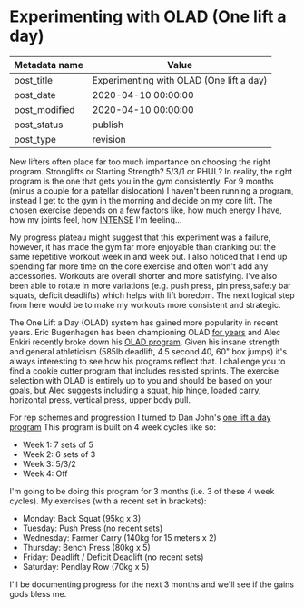 # Experimenting with OLAD (One lift a day)

| Metadata name | Value                                    |
| ------------- | ---------------------------------------- |
| post_title    | Experimenting with OLAD (One lift a day) |
| post_date     | 2020-04-10 00:00:00                      |
| post_modified | 2020-04-10 00:00:00                      |
| post_status   | publish                                  |
| post_type     | revision                                 |

New lifters often place far too much importance on choosing the right program.
Stronglifts or Starting Strength? 5/3/1 or PHUL? In reality, the right program
is the one that gets you in the gym consistently. For 9 months (minus a couple
for a patellar dislocation) I haven't been running a program, instead I get to
the gym in the morning and decide on my core lift. The chosen exercise depends
on a few factors like, how much energy I have, how my joints feel,
how [INTENSE](https://www.youtube.com/watch?v=s8IfPBA2kkA) I'm feeling...

My progress plateau might suggest that this experiment was a failure, however, it
has made the gym far more enjoyable than cranking out the same repetitive workout
week in and week out. I also noticed that I end up spending far more time on the
core exercise and often won't add any accessories. Workouts are overall shorter and
more satisfying. I've also been able to rotate in more variations (e.g. push press,
pin press,safety bar squats, deficit deadlifts) which helps with lift boredom.
The next logical step from here would be to make my workouts more consistent and strategic.

The One Lift a Day (OLAD) system has gained more popularity in recent years. Eric Bugenhagen
has been championing OLAD [for years](https://youtu.be/gcr4aVLHaXI) and Alec Enkiri
recently broke down his [OLAD program](https://youtu.be/yfWwfEwA1jU). Given his insane
strength and general athleticism (585lb deadlift, 4.5 second 40, 60" box jumps) it's
always interesting to see how his programs reflect that. I challenge you to find a cookie
cutter program that includes resisted sprints. The exercise selection with OLAD is entirely
up to you and should be based on your goals, but Alec suggests including a squat, hip hinge,
loaded carry, horizontal press, vertical press, upper body pull.

For rep schemes and progression I turned to Dan John's [one lift a day program](https://www.t-nation.com/workouts/one-lift-a-day-program)
This program is built on 4 week cycles like so:

-   Week 1: 7 sets of 5
-   Week 2: 6 sets of 3
-   Week 3: 5/3/2
-   Week 4: Off

I'm going to be doing this program for 3 months (i.e. 3 of these 4 week cycles).
My exercises (with a recent set in brackets):

-   Monday: Back Squat (95kg x 3)
-   Tuesday: Push Press (no recent sets)
-   Wednesday: Farmer Carry (140kg for 15 meters x 2)
-   Thursday: Bench Press (80kg x 5)
-   Friday: Deadlift / Deficit Deadlift (no recent sets)
-   Saturday: Pendlay Row (70kg x 5)

I'll be documenting progress for the next 3 months and we'll see if the gains gods bless me.
